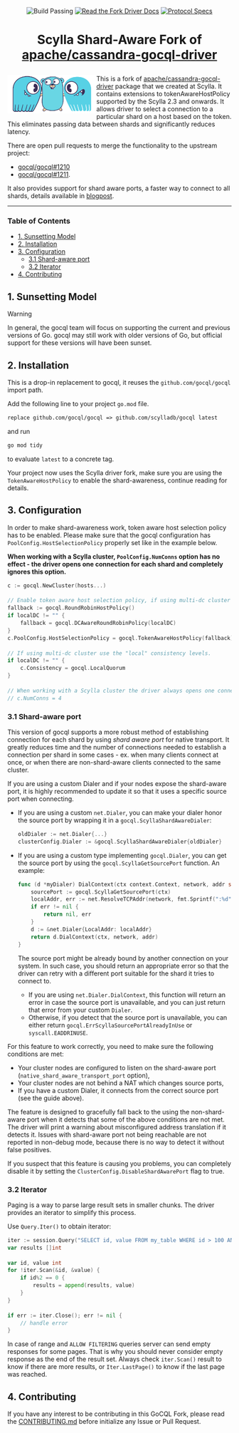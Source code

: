 <div align="center">

![Build Passing](https://github.com/scylladb/gocql/workflows/Build/badge.svg)
[![Read the Fork Driver Docs](https://img.shields.io/badge/Read_the_Docs-pkg_go-blue)](https://pkg.go.dev/github.com/scylladb/gocql#section-documentation)
[![Protocol Specs](https://img.shields.io/badge/Protocol_Specs-ScyllaDB_Docs-blue)](https://github.com/scylladb/scylladb/blob/master/docs/dev/protocol-extensions.md)

</div>

<h1 align="center"> 

Scylla Shard-Aware Fork of [apache/cassandra-gocql-driver](https://github.com/apache/cassandra-gocql-driver)

</h1>


<img src="./.github/assets/logo.svg" width="200" align="left" />

This is a fork of [apache/cassandra-gocql-driver](https://github.com/apache/cassandra-gocql-driver) package that we created at Scylla.
It contains extensions to tokenAwareHostPolicy supported by the Scylla 2.3 and onwards.
It allows driver to select a connection to a particular shard on a host based on the token.
This eliminates passing data between shards and significantly reduces latency.

There are open pull requests to merge the functionality to the upstream project:

* [gocql/gocql#1210](https://github.com/gocql/gocql/pull/1210)
* [gocql/gocql#1211](https://github.com/gocql/gocql/pull/1211).

It also provides support for shard aware ports, a faster way to connect to all shards, details available in [blogpost](https://www.scylladb.com/2021/04/27/connect-faster-to-scylla-with-a-shard-aware-port/).

---

### Table of Contents

- [1. Sunsetting Model](#1-sunsetting-model)
- [2. Installation](#2-installation)
- [3. Configuration](#3-configuration)
  - [3.1 Shard-aware port](#31-shard-aware-port)
  - [3.2 Iterator](#32-iterator)
- [4. Contributing](#4-contributing)

## 1. Sunsetting Model

> [!WARNING]
> In general, the gocql team will focus on supporting the current and previous versions of Go. gocql may still work with older versions of Go, but official support for these versions will have been sunset.

## 2. Installation

This is a drop-in replacement to gocql, it reuses the `github.com/gocql/gocql` import path.

Add the following line to your project `go.mod` file.

```mod
replace github.com/gocql/gocql => github.com/scylladb/gocql latest
```

and run

```sh
go mod tidy
```

to evaluate `latest` to a concrete tag.

Your project now uses the Scylla driver fork, make sure you are using the `TokenAwareHostPolicy` to enable the shard-awareness, continue reading for details.

## 3. Configuration

In order to make shard-awareness work, token aware host selection policy has to be enabled.
Please make sure that the gocql configuration has `PoolConfig.HostSelectionPolicy` properly set like in the example below.

__When working with a Scylla cluster, `PoolConfig.NumConns` option has no effect - the driver opens one connection for each shard and completely ignores this option.__

```go
c := gocql.NewCluster(hosts...)

// Enable token aware host selection policy, if using multi-dc cluster set a local DC.
fallback := gocql.RoundRobinHostPolicy()
if localDC != "" {
	fallback = gocql.DCAwareRoundRobinPolicy(localDC)
}
c.PoolConfig.HostSelectionPolicy = gocql.TokenAwareHostPolicy(fallback)

// If using multi-dc cluster use the "local" consistency levels.
if localDC != "" {
	c.Consistency = gocql.LocalQuorum
}

// When working with a Scylla cluster the driver always opens one connection per shard, so `NumConns` is ignored.
// c.NumConns = 4
```

### 3.1 Shard-aware port

This version of gocql supports a more robust method of establishing connection for each shard by using _shard aware port_ for native transport.
It greatly reduces time and the number of connections needed to establish a connection per shard in some cases - ex. when many clients connect at once, or when there are non-shard-aware clients connected to the same cluster.

If you are using a custom Dialer and if your nodes expose the shard-aware port, it is highly recommended to update it so that it uses a specific source port when connecting.

* If you are using a custom `net.Dialer`, you can make your dialer honor the source port by wrapping it in a `gocql.ScyllaShardAwareDialer`:

  ```go
  oldDialer := net.Dialer{...}
  clusterConfig.Dialer := &gocql.ScyllaShardAwareDialer{oldDialer}
  ```

* If you are using a custom type implementing `gocql.Dialer`, you can get the source port by using the `gocql.ScyllaGetSourcePort` function.
  An example:

  ```go
  func (d *myDialer) DialContext(ctx context.Context, network, addr string) (net.Conn, error) {
      sourcePort := gocql.ScyllaGetSourcePort(ctx)
      localAddr, err := net.ResolveTCPAddr(network, fmt.Sprintf(":%d", sourcePort))
      if err != nil {
          return nil, err
      }
	  d := &net.Dialer{LocalAddr: localAddr}
	  return d.DialContext(ctx, network, addr)
  }
  ```

  The source port might be already bound by another connection on your system.
  In such case, you should return an appropriate error so that the driver can retry with a different port suitable for the shard it tries to connect to.

  * If you are using `net.Dialer.DialContext`, this function will return an error in case the source port is unavailable, and you can just return that error from your custom `Dialer`.
  * Otherwise, if you detect that the source port is unavailable, you can either return `gocql.ErrScyllaSourcePortAlreadyInUse` or `syscall.EADDRINUSE`.

For this feature to work correctly, you need to make sure the following conditions are met:

* Your cluster nodes are configured to listen on the shard-aware port (`native_shard_aware_transport_port` option),
* Your cluster nodes are not behind a NAT which changes source ports,
* If you have a custom Dialer, it connects from the correct source port (see the guide above).

The feature is designed to gracefully fall back to the using the non-shard-aware port when it detects that some of the above conditions are not met.
The driver will print a warning about misconfigured address translation if it detects it.
Issues with shard-aware port not being reachable are not reported in non-debug mode, because there is no way to detect it without false positives.

If you suspect that this feature is causing you problems, you can completely disable it by setting the `ClusterConfig.DisableShardAwarePort` flag to true.

### 3.2 Iterator

Paging is a way to parse large result sets in smaller chunks.
The driver provides an iterator to simplify this process.

Use `Query.Iter()` to obtain iterator:

```go
iter := session.Query("SELECT id, value FROM my_table WHERE id > 100 AND id < 10000").Iter()
var results []int

var id, value int
for !iter.Scan(&id, &value) {
	if id%2 == 0 {
		results = append(results, value)
	}
}

if err := iter.Close(); err != nil {
    // handle error
}
```

In case of range and `ALLOW FILTERING` queries server can send empty responses for some pages.
That is why you should never consider empty response as the end of the result set.
Always check `iter.Scan()` result to know if there are more results, or `Iter.LastPage()` to know if the last page was reached.

## 4. Contributing

If you have any interest to be contributing in this GoCQL Fork, please read the [CONTRIBUTING.md](CONTRIBUTING.md) before initialize any Issue or Pull Request.
